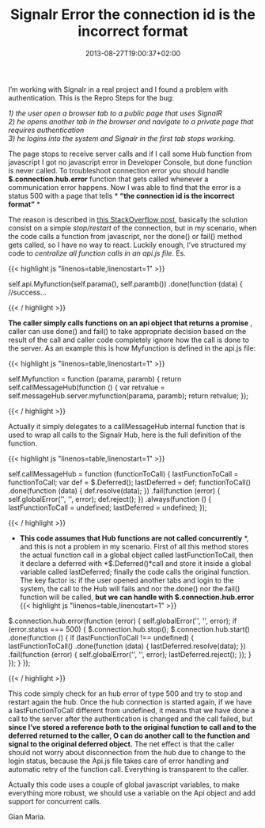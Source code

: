 ﻿---
title: "Signalr Error the connection id is the incorrect format"
description: ""
date: 2013-08-27T19:00:37+02:00
draft: false
tags: [signalr]
categories: [ASPNET]
---
I’m working with Signalr in a real project and I found a problem with authentication. This is the Repro Steps for the bug:

*1) the user open a browser tab to a public page that uses SignalR  
2) he opens another tab in the browser and navigate to a private page that requires authentication  
3) he logins into the system and Signalr in the first tab stops working.*

The page stops to receive server calls and if I call some Hub function from javascript I got no javascript error in Developer Console, but done function is never called. To troubleshoot connection error you should handle  **$.connection.hub.error** function that gets called whenever a communication error happens. Now I was able to find that the error is a status 500 with a page that tells * **“the connection id is the incorrect format”** *

The reason is described in [this StackOverflow post](http://stackoverflow.com/questions/15501493/signalr-the-connection-id-is-in-the-incorrect-format-when-using-windows-and-an), basically the solution consist on a simple *stop/restart* of the connection, but in my scenario, when the code calls a function from javascript, nor the done() or fail() method gets called, so I have no way to react. Luckily enough, I’ve structured my code to *centralize all function calls in an api.js file*. Es.

{{< highlight js "linenos=table,linenostart=1" >}}


self.api.Myfunction(self.parama(), self.paramb())
   .done(function (data) {
        //success...

{{< / highlight >}}

 **The caller simply calls functions on an api object that returns a promise** , caller can use done() and fail() to take appropriate decision based on the result of the call and caller code completely ignore how the call is done to the server. As an example this is how Myfunction is defined in the api.js file:

{{< highlight js "linenos=table,linenostart=1" >}}


self.Myfunction = function (parama, paramb)
 {
    return self.callMessageHub(function () {
        var retvalue = self.messageHub.server.myfunction(parama, paramb);
        return retvalue;
    });

{{< / highlight >}}

Actually it simply delegates to a callMessageHub internal function that is used to wrap all calls to the Signalr Hub, here is the full definition of the function.

{{< highlight js "linenos=table,linenostart=1" >}}


self.callMessageHub = function (functionToCall) {
    lastFunctionToCall = functionToCall;
    var def = $.Deferred();
    lastDeferred = def;
    functionToCall()
       .done(function (data) {
            def.resolve(data);
        })
       .fail(function (error) {
            self.globalError('', '', error);
            def.reject();
        })
       .always(function () {
            lastFunctionToCall = undefined;
            lastDeferred = undefined;
        });

{{< / highlight >}}

* **This code assumes that Hub functions are not called concurrently** *, and this is not a problem in my scenario. First of all this method stores the actual function call in a global object called lastFunctionToCall, then it declare a deferred with *$.Deferred()*call and store it inside a global variable called lastDeferred; finally the code calls the original function. The key factor is: if the user opened another tabs and login to the system, the call to the Hub will fails and nor the.done() nor the.fail() function will be called,  **but we can handle with $.connection.hub.error** {{< highlight js "linenos=table,linenostart=1" >}}


$.connection.hub.error(function (error) {
    self.globalError('', '', error);
    if (error.status === 500) {
        $.connection.hub.stop();
        $.connection.hub.start()
           .done(function ()
            {
                if (lastFunctionToCall !== undefined) {
                    lastFunctionToCall()
                   .done(function (data) {
                        lastDeferred.resolve(data);
                    })
                   .fail(function (error) {
                        self.globalError('', '', error);
                        lastDeferred.reject();
                    });
                }
            });
    }
});

{{< / highlight >}}

This code simply check for an hub error of type 500 and try to stop and restart again the hub. Once the hub connection is started again, if we have a lastFunctionToCall different from undefined, it means that we have done a call to the server after the authentication is changed and the call failed, but  **since I’ve stored a reference both to the original function to call and to the deferred returned to the caller, O can do another call to the function and signal to the original deferred object.** The net effect is that the caller should not worry about disconnection from the hub due to change to the login status, because the Api.js file takes care of error handling and automatic retry of the function call. Everything is transparent to the caller.

Actually this code uses a couple of global javascript variables, to make everything more robust, we should use a variable on the Api object and add support for concurrent calls.

Gian Maria.
